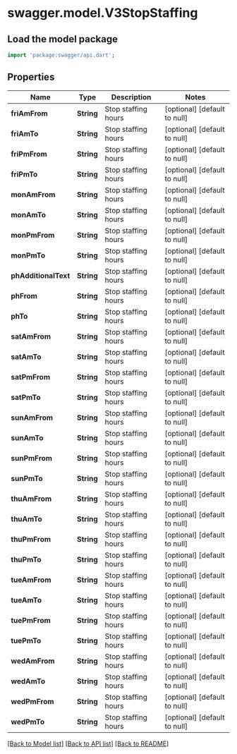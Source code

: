 # swagger.model.V3StopStaffing

## Load the model package
```dart
import 'package:swagger/api.dart';
```

## Properties
Name | Type | Description | Notes
------------ | ------------- | ------------- | -------------
**friAmFrom** | **String** | Stop staffing hours | [optional] [default to null]
**friAmTo** | **String** | Stop staffing hours | [optional] [default to null]
**friPmFrom** | **String** | Stop staffing hours | [optional] [default to null]
**friPmTo** | **String** | Stop staffing hours | [optional] [default to null]
**monAmFrom** | **String** | Stop staffing hours | [optional] [default to null]
**monAmTo** | **String** | Stop staffing hours | [optional] [default to null]
**monPmFrom** | **String** | Stop staffing hours | [optional] [default to null]
**monPmTo** | **String** | Stop staffing hours | [optional] [default to null]
**phAdditionalText** | **String** | Stop staffing hours | [optional] [default to null]
**phFrom** | **String** | Stop staffing hours | [optional] [default to null]
**phTo** | **String** | Stop staffing hours | [optional] [default to null]
**satAmFrom** | **String** | Stop staffing hours | [optional] [default to null]
**satAmTo** | **String** | Stop staffing hours | [optional] [default to null]
**satPmFrom** | **String** | Stop staffing hours | [optional] [default to null]
**satPmTo** | **String** | Stop staffing hours | [optional] [default to null]
**sunAmFrom** | **String** | Stop staffing hours | [optional] [default to null]
**sunAmTo** | **String** | Stop staffing hours | [optional] [default to null]
**sunPmFrom** | **String** | Stop staffing hours | [optional] [default to null]
**sunPmTo** | **String** | Stop staffing hours | [optional] [default to null]
**thuAmFrom** | **String** | Stop staffing hours | [optional] [default to null]
**thuAmTo** | **String** | Stop staffing hours | [optional] [default to null]
**thuPmFrom** | **String** | Stop staffing hours | [optional] [default to null]
**thuPmTo** | **String** | Stop staffing hours | [optional] [default to null]
**tueAmFrom** | **String** | Stop staffing hours | [optional] [default to null]
**tueAmTo** | **String** | Stop staffing hours | [optional] [default to null]
**tuePmFrom** | **String** | Stop staffing hours | [optional] [default to null]
**tuePmTo** | **String** | Stop staffing hours | [optional] [default to null]
**wedAmFrom** | **String** | Stop staffing hours | [optional] [default to null]
**wedAmTo** | **String** | Stop staffing hours | [optional] [default to null]
**wedPmFrom** | **String** | Stop staffing hours | [optional] [default to null]
**wedPmTo** | **String** | Stop staffing hours | [optional] [default to null]

[[Back to Model list]](../README.md#documentation-for-models) [[Back to API list]](../README.md#documentation-for-api-endpoints) [[Back to README]](../README.md)

